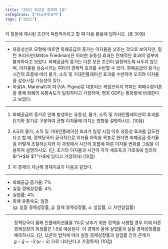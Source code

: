 ```yaml
---
title: "2021 외교원 경제학 1문"
categories: ["외교관후보자"]
tags: ["2021"]
---
```


각 질문에 제시된 조건이 독립적이라고 할 때 다음 물음에 답하시오. (총 30점)

---
- 유동성선호 모형에 따르면 화폐공급의 증가는 이자율을 낮추는 것으로 보이지만, 밀턴 프리드만(Milton Friedman)은 이러한 유동성 효과는 전체적인 효과의 일부에 불과하다고 보았다. 화폐공급의 증가는 다른 모든 조건이 일정하도록 놔두지 않으며, 이자율을 상승시키는 여타의 경제적 효과를 수반할 수 있다. 화폐공급의 증가는 시간의 흐름에 따라 물가, 소득 및 기대인플레이션 효과를 수반하여 오히려 이자율을 상승시킬 가능성이 있다.
- 마샬(A. Marshall)과 피구(A. Pigou)로 대표되는 케임브리지 학파는 화폐수량이론을 통해 화폐의 유통속도가 일정하다고 가정하며, 명목 GDP는 통화량에 비례한다고 보았다.
---

1) 화폐공급의 증가로 인해 발생하는 유동성, 물가, 소득 및 기대인플레이션의 효과를 단기와 장기로 구분하여 균형 이자율에 미치는 영향을 설명하시오. (10점)

2) A국의 물가, 소득 및 기대인플레이션 효과가 일정 시점 이후 유동성 효과를 압도한다고 할 때, 정책당국이 궁극적으로 이자율 하락을 목표로 한다면 화폐공급 증가율을 어떻게 조절하는지와 이 과정에서 시간의 흐름에 따른 이자율 변화를 그림을 이용하여 설명하시오. (단, 초기의 이자율과 시간이 각각 세로축과 가로축에 임의의 $i^\*$와 $T^\*$에 있다고 가정하자) (10점)

3) 이 경제의 지난해 경제지표가 다음과 같았다.
---  
   - 화폐공급 증가율: 7%  
   - 실질 경제성장률: 4%  
   - 실업률: 4%  
   - 화폐 유통속도: 일정  
   ($g$: 실질 경제성장률, $\bar g$: 잠재 경제성장률, $u$: 실업률, $\bar u$: 자연실업률)  
---   
<div style="margin-left:2em;">

   정책당국이 올해 인플레이션율을 1%로 낮추기 위한 정책을 시행할 경우 이에 따른 경제성장의 희생률은 1.5로 예상된다. 이 경제의 올해 실업률과 실질 경제성장률을 예측하시오. (단, 오쿤의 법칙에 따라 실질 경제성장률과 실업률 간의 관계가  
   $g - \bar g = -2\,(u - \bar u)$
   으로 나타난다고 가정하자) (10점)
</div>

